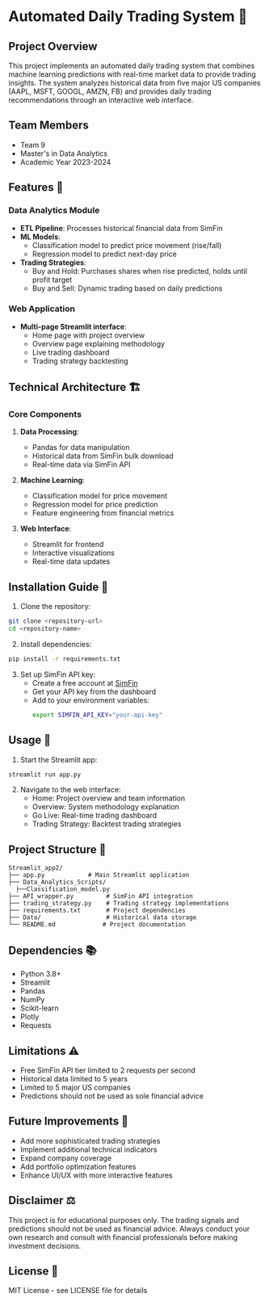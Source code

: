 # Automated Daily Trading System 🚀

## Project Overview
This project implements an automated daily trading system that combines machine learning predictions with real-time market data to provide trading insights. The system analyzes historical data from five major US companies (AAPL, MSFT, GOOGL, AMZN, FB) and provides daily trading recommendations through an interactive web interface.

## Team Members
- Team 9
- Master's in Data Analytics
- Academic Year 2023-2024

## Features 🌟

### Data Analytics Module
- **ETL Pipeline**: Processes historical financial data from SimFin
- **ML Models**:
  - Classification model to predict price movement (rise/fall)
  - Regression model to predict next-day price
- **Trading Strategies**:
  - Buy and Hold: Purchases shares when rise predicted, holds until profit target
  - Buy and Sell: Dynamic trading based on daily predictions

### Web Application
- **Multi-page Streamlit interface**:
  - Home page with project overview
  - Overview page explaining methodology
  - Live trading dashboard
  - Trading strategy backtesting

## Technical Architecture 🏗️

### Core Components
1. **Data Processing**:
   - Pandas for data manipulation
   - Historical data from SimFin bulk download
   - Real-time data via SimFin API

2. **Machine Learning**:
   - Classification model for price movement
   - Regression model for price prediction
   - Feature engineering from financial metrics

3. **Web Interface**:
   - Streamlit for frontend
   - Interactive visualizations
   - Real-time data updates

## Installation Guide 🔧

1. Clone the repository:
```bash
git clone <repository-url>
cd <repository-name>
```

2. Install dependencies:
```bash
pip install -r requirements.txt
```

3. Set up SimFin API key:
   - Create a free account at [SimFin](https://www.simfin.com/)
   - Get your API key from the dashboard
   - Add to your environment variables:
     ```bash
     export SIMFIN_API_KEY="your-api-key"
     ```

## Usage 📱

1. Start the Streamlit app:
```bash
streamlit run app.py
```

2. Navigate to the web interface:
   - Home: Project overview and team information
   - Overview: System methodology explanation
   - Go Live: Real-time trading dashboard
   - Trading Strategy: Backtest trading strategies

## Project Structure 📁

```
Streamlit_app2/
├── app.py            # Main Streamlit application
├── Data_Analytics_Scripts/
  ├──Classification_model.py
├── API_wrapper.py         # SimFin API integration
├── trading_strategy.py    # Trading strategy implementations
├── requirements.txt       # Project dependencies
├── Data/                  # Historical data storage
└── README.md             # Project documentation
```

## Dependencies 📚
- Python 3.8+
- Streamlit
- Pandas
- NumPy
- Scikit-learn
- Plotly
- Requests

## Limitations ⚠️
- Free SimFin API tier limited to 2 requests per second
- Historical data limited to 5 years
- Limited to 5 major US companies
- Predictions should not be used as sole financial advice

## Future Improvements 🔮
- Add more sophisticated trading strategies
- Implement additional technical indicators
- Expand company coverage
- Add portfolio optimization features
- Enhance UI/UX with more interactive features

## Disclaimer ⚖️
This project is for educational purposes only. The trading signals and predictions should not be used as financial advice. Always conduct your own research and consult with financial professionals before making investment decisions.

## License 📄
MIT License - see LICENSE file for details
